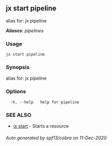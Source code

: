 ## jx start pipeline

alias for: jx pipeline

***Aliases**: pipelines*

### Usage

```
jx start pipeline
```

### Synopsis

alias for: jx pipeline

### Options

```
  -h, --help   help for pipeline
```

### SEE ALSO

* [jx start](jx_start.md)	 - Starts a resource

###### Auto generated by spf13/cobra on 11-Dec-2020

